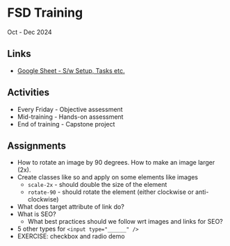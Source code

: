# FSD Training
Oct - Dec 2024

## Links
- [Google Sheet - S/w Setup, Tasks etc.](https://docs.google.com/spreadsheets/d/1cN22RSg9QZIKSnJjBJODqq8zosfNIeFyD40hoiAzppU/edit?usp=sharing)

## Activities
- Every Friday - Objective assessment
- Mid-training - Hands-on assessment
- End of training - Capstone project

## Assignments
- How to rotate an image by 90 degrees. How to make an image larger (2x).
- Create classes like so and apply on some elements like images
    - `scale-2x` - should double the size of the element
    - `rotate-90` - should rotate the element (either clockwise or anti-clockwise)
- What does target attribute of link do?
- What is SEO?
    - What best practices should we follow wrt images and links for SEO?
- 5 other types for `<input type="______" />`
- EXERCISE: checkbox and radio demo